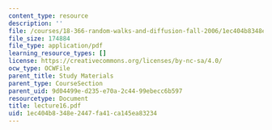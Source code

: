 ```yaml
---
content_type: resource
description: ''
file: /courses/18-366-random-walks-and-diffusion-fall-2006/1ec404b8348e2447fa41ca145ea83234_lecture16.pdf
file_size: 174884
file_type: application/pdf
learning_resource_types: []
license: https://creativecommons.org/licenses/by-nc-sa/4.0/
ocw_type: OCWFile
parent_title: Study Materials
parent_type: CourseSection
parent_uid: 9d04499e-d235-e70a-2c44-99ebecc6b597
resourcetype: Document
title: lecture16.pdf
uid: 1ec404b8-348e-2447-fa41-ca145ea83234
---
```


